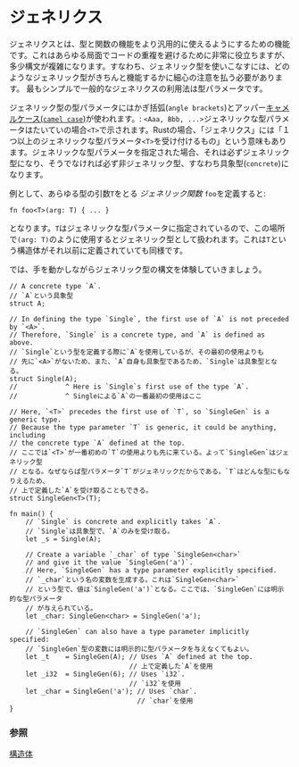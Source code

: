 <!--
# Generics
-->
# ジェネリクス

<!--
*Generics* is the topic of generalizing types and functionalities to broader
cases. This is extremely useful for reducing code duplication in many ways,
but can call for rather involved syntax. Namely, being generic requires 
taking great care to specify over which types a generic type 
is actually considered valid. The simplest and most common use of generics 
is for type parameters.
-->
ジェネリクスとは、型と関数の機能をより汎用的に使えるようにするための機能です。これはあらゆる局面でコードの重複を避けるために非常に役立ちますが、多少構文が複雑になります。すなわち、ジェネリック型を使いこなすには、どのようなジェネリック型がきちんと機能するかに細心の注意を払う必要があります。
最もシンプルで一般的なジェネリクスの利用法は型パラメータです。

<!--
A type parameter is specified as generic by the use of angle brackets and upper
[camel case][camelcase]: `<Aaa, Bbb, ...>`. "Generic type parameters" are
typically represented as `<T>`. In Rust, "generic" also describes anything that
accepts one or more generic type parameters `<T>`. Any type specified as a 
generic type parameter is generic, and everything else is concrete (non-generic).
-->
ジェネリック型の型パラメータにはかぎ括弧(`angle brackets`)とアッパー[キャメルケース(`camel case`)][camelcase]が使われます。: `<Aaa, Bbb, ...>`ジェネリックな型パラメータはたいていの場合`<T>`で示されます。Rustの場合、「ジェネリクス」には「１つ以上のジェネリックな型パラメータ`<T>`を受け付けるもの」という意味もあります。ジェネリックな型パラメータを指定された場合、それは必ずジェネリック型になり、そうでなければ必ず非ジェネリック型、すなわち具象型(`concrete`)になります。

<!--
For example, defining a *generic function* named `foo` that takes an argument
`T` of any type:
-->
例として、あらゆる型の引数`T`をとる *ジェネリック関数* `foo`を定義すると:

```rust,ignore
fn foo<T>(arg: T) { ... }
```

<!--
Because `T` has been specified as a generic type parameter using `<T>`, it 
is considered generic when used here as `(arg: T)`. This is the case even if `T` 
has previously been defined as a `struct`.
-->
となります。`T`はジェネリックな型パラメータに指定されているので、この場所で`(arg: T)`のように使用するとジェネリック型として扱われます。これは`T`という構造体がそれ以前に定義されていても同様です。

<!--
This example shows some of the syntax in action:
-->
 では、手を動かしながらジェネリック型の構文を体験していきましょう。

```rust,editable
// A concrete type `A`.
// `A`という具象型
struct A;

// In defining the type `Single`, the first use of `A` is not preceded by `<A>`.
// Therefore, `Single` is a concrete type, and `A` is defined as above.
// `Single`という型を定義する際に`A`を使用しているが、その最初の使用よりも
// 先に`<A>`がないため、また、`A`自身も具象型であるため、`Single`は具象型となる。
struct Single(A);
//            ^ Here is `Single`s first use of the type `A`.
//            ^ Singleによる`A`の一番最初の使用はここ

// Here, `<T>` precedes the first use of `T`, so `SingleGen` is a generic type.
// Because the type parameter `T` is generic, it could be anything, including
// the concrete type `A` defined at the top.
// ここでは`<T>`が一番初めの`T`の使用よりも先に来ている。よって`SingleGen`はジェネリック型
// となる。なぜならば型パラメータ`T`がジェネリックだからである。`T`はどんな型にもなりえるため、
// 上で定義した`A`を受け取ることもできる。
struct SingleGen<T>(T);

fn main() {
    // `Single` is concrete and explicitly takes `A`.
    // `Single`は具象型で、`A`のみを受け取る。
    let _s = Single(A);
    
    // Create a variable `_char` of type `SingleGen<char>`
    // and give it the value `SingleGen('a')`.
    // Here, `SingleGen` has a type parameter explicitly specified.
    // `_char`という名の変数を生成する。これは`SingleGen<char>`
    // という型で、値は`SingleGen('a')`となる。ここでは、`SingleGen`には明示的な型パラメータ
    // が与えられている。
    let _char: SingleGen<char> = SingleGen('a');

    // `SingleGen` can also have a type parameter implicitly specified:
    // `SingleGen`型の変数には明示的に型パラメータを与えなくてもよい。
    let _t    = SingleGen(A); // Uses `A` defined at the top.
                              // 上で定義した`A`を使用
    let _i32  = SingleGen(6); // Uses `i32`.
                              // `i32`を使用
    let _char = SingleGen('a'); // Uses `char`.
                                // `char`を使用
}
```

<!--
### See also:
-->
### 参照

<!--
[`structs`][structs]
-->
[構造体][structs]

[structs]: custom_types/structs.md
[camelcase]: https://en.wikipedia.org/wiki/CamelCase
